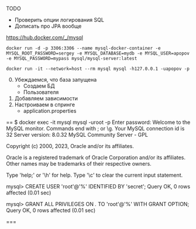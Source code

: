 TODO
- Проверить опции логирования SQL
- Дописать про JPA вообще

https://hub.docker.com/_/mysql

```
docker run -d -p 3306:3306 --name mysql-docker-container -e MYSQL_ROOT_PASSWORD=sergey -e MYSQL_DATABASE=mydb -e MYSQL_USER=apopov -e MYSQL_PASSWORD=mypass mysql/mysql-server:latest
```
```
docker run -it --network=host --rm mysql mysql -h127.0.0.1 -uapopov -p
```

0. Убеждаемся, что база запущена
    - Создаем БД
    - Пользователя
1. Добавляем зависимости
2. Настроиваем в спринге
    - application.properties


==
$ docker exec -it mysql mysql -uroot -p
Enter password:
Welcome to the MySQL monitor.  Commands end with ; or \g.
Your MySQL connection id is 32
Server version: 8.0.32 MySQL Community Server - GPL

Copyright (c) 2000, 2023, Oracle and/or its affiliates.

Oracle is a registered trademark of Oracle Corporation and/or its
affiliates. Other names may be trademarks of their respective
owners.

Type 'help;' or '\h' for help. Type '\c' to clear the current input statement.

mysql> CREATE USER 'root'@'%' IDENTIFIED BY 'secret';
Query OK, 0 rows affected (0.01 sec)

mysql> GRANT ALL PRIVILEGES ON *.* TO 'root'@'%' WITH GRANT OPTION;
Query OK, 0 rows affected (0.01 sec)

===
